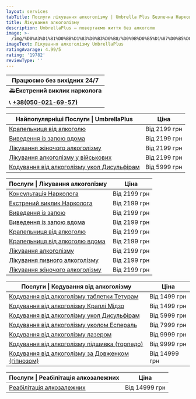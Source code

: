 ```yaml
---
layout: services
tabTitle: Послуги лікування алкоголізму | Umbrella Plus Безпечна Наркологія
title: Лікування алкоголізму
description: UmbrellaPlus – повертаємо життя без алкоголю
image: >-
  /img/%D0%A3%D1%81%D0%BB%D1%83%D0%B3%D0%B8/%D0%9B%D0%B5%D1%87%D0%B5%D0%BD%D0%B8%D0%B5-%D0%B0%D0%BB%D0%BA%D0%BE%D0%B3%D0%BE%D0%BB-%D0%BE%D0%B1%D1%89.jpg
imageText: Лікування алкоголізму UmbrellaPlus
ratingAvarage: 4.99/5
rating: '19782'
reviewType: ''
---
```


| Працюємо без вихідних 24/7                  |
| ------------------------------------------- |
| 🚑**Екстрений виклик нарколога**            |
| 📞 **[+38(050-021-69-57)](tel:0500216957)** |

| Найпопулярніші Послуги \| UmbrellaPlus                                                          | Ціна         |
| ----------------------------------------------------------------------------------------------- | ------------ |
| [Крапельниця від алкоголю](kapelnica-ot-alkogolia-UmbrellaPlus-ua)                              | Від 2199 грн |
| [Виведення із запою вдома](Vivod-iz-zapoia-na-domy-UmbrellaPlus-ua)                             | Від 2199 грн |
| [Лікування жіночого алкоголізму](lechenie-jenskogo-alkogolizma-umbrellaplus-ua)                 | Від 2199 грн |
| [Лікування алкоголізму у військових](lechenie-alkogolizma-voenim-ua)                            | Від 2199 грн |
| [Кодування від алкоголізму укол Дисульфірам](kodirovka-ot-alkogolia-disulfiram-umbrellaplus-ua) | Від 5999 грн |

| Послуги \| Лікування алкоголізму                                                | Ціна         |
| ------------------------------------------------------------------------------- | ------------ |
| [Консультація Нарколога](konsultacia-narkologa-ua)                              | Від 2199 грн |
| [Екстрений виклик Нарколога](narkolog-ua)                                       | Від 2199 грн |
| [Виведення із запою](Vivod-iz-zapoia-UmbrellaPlus-ua)                           | Від 2199 грн |
| [Виведення із запою вдома](Vivod-iz-zapoia-na-domy-UmbrellaPlus-ua)             | Від 2199 грн |
| [Крапельниця від алкоголю](kapelnica-ot-alkogolia-UmbrellaPlus-ua)              | Від 2199 грн |
| [Крапельниця від алкоголю вдома](Kapelnica_ot_alkogola_na_domy_umbrellaplus-ua) | Від 2199 грн |
| [Лікування алкоголізму](lechenie-alkogolizma-ua)                                | Від 2199 грн |
| [Лікування пивного алкоголізму](lechenie-pivnogo-alkogolizma-umbrellaplus-ua)   | Від 2199 грн |
| [Лікування жіночого алкоголізму](lechenie-jenskogo-alkogolizma-umbrellaplus-ua) | Від 2199 грн |

| Послуги \| Кодування від алкоголізму                                                            | Ціна          |
| ----------------------------------------------------------------------------------------------- | ------------- |
| [Кодування від алкоголізму таблетки Тетурам](kodirovka-ot-alkogolia-tabletki-ua)                | Від 1499 грн  |
| [Кодування від алкоголізму Краплі Мідзо](kapli-midzo-ua)                                        | Від 1499 грн  |
| [Кодування від алкоголізму укол Дисульфірам](kodirovka-ot-alkogolia-disulfiram-umbrellaplus-ua) | Від 5999 грн  |
| [Кодування від алкоголізму уколом Еспераль](kodirovka-ot-alkogolizma-espiarl-umbrellaplus-ua)   | Від 7999 грн  |
| [Кодування від алкоголізму лазером](kodirovanie-ot-alkogolizma-lazerom-ua)                      | Від 9999 грн  |
| [Кодування від алкоголізму підшивка (торпедо)](podshivka-ot-alkogolia-ua)                       | Від 9999 грн  |
| [Кодування від алкоголізму за Довженком (гіпнозом)](kodirovanie-po-dovgenko-ua)                 | Від 14999 грн |

| Послуги \| Реабілітація алкозалежних                       | Ціна          |
| ---------------------------------------------------------- | ------------- |
| [Реабілітація алкозалежних](reabilitacia-alkozavisimih-ua) | Від 14999 грн |
